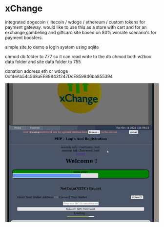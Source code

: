 # xChange
integrated dogecoin / litecoin / wdoge / ethereum / custom tokens for payment gateway.
would like to use this as a store with cart and for an exchange,gambeling and giftcard site based on 80% winrate scenario's for payment boosters.

simple site to demo a login system using sqlite

chmod db folder to 777 so it can read write to the db
chmod both w2box data folder and site data folder to 755


donation address eth or wdoge 0xf4eAb54c568aEE89843f247DcE859846ba855394

![xChange](screenshot.png)
